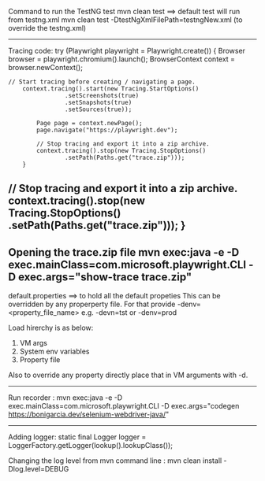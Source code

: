 Command to run the TestNG test
mvn clean test ==> default test will run from testng.xml
mvn clean test -DtestNgXmlFilePath=testngNew.xml (to override the testng.xml) 

----------------
Tracing code:
try (Playwright playwright = Playwright.create()) {
    Browser browser = playwright.chromium().launch();
    BrowserContext context = browser.newContext();

    // Start tracing before creating / navigating a page.
        context.tracing().start(new Tracing.StartOptions()
                    .setScreenshots(true)
                    .setSnapshots(true)
                    .setSources(true));

            Page page = context.newPage();
            page.navigate("https://playwright.dev");

			// Stop tracing and export it into a zip archive.
            context.tracing().stop(new Tracing.StopOptions()
                    .setPath(Paths.get("trace.zip")));
        }
// Stop tracing and export it into a zip archive.
context.tracing().stop(new Tracing.StopOptions()
.setPath(Paths.get("trace.zip")));
}
--------------
Opening the trace.zip file
mvn exec:java -e -D exec.mainClass=com.microsoft.playwright.CLI -D exec.args="show-trace trace.zip"
---

default.properties ==> to hold all the default propeties
This can be overridden by any properperty file. 
For that provide -denv=<property_file_name>
e.g. -devn=tst or -denv=prod

Load hirerchy is as below:
1. VM args
2. System env variables
3. Property file

Also to override any property directly place that in VM arguments with -d.

-------
Run recorder : mvn exec:java -e -D exec.mainClass=com.microsoft.playwright.CLI -D exec.args="codegen https://bonigarcia.dev/selenium-webdriver-java/"

-----
Adding logger:
static final Logger logger = LoggerFactory.getLogger(lookup().lookupClass());

Changing the log level from mvn command line :
mvn clean install -Dlog.level=DEBUG
